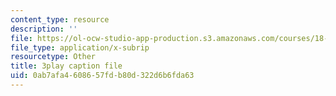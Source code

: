 ```yaml
---
content_type: resource
description: ''
file: https://ol-ocw-studio-app-production.s3.amazonaws.com/courses/18-03sc-differential-equations-fall-2011/0ab7afa4608657fdb80d322d6b6fda63_R_8beV_gXHc.vtt
file_type: application/x-subrip
resourcetype: Other
title: 3play caption file
uid: 0ab7afa4-6086-57fd-b80d-322d6b6fda63
---
```

